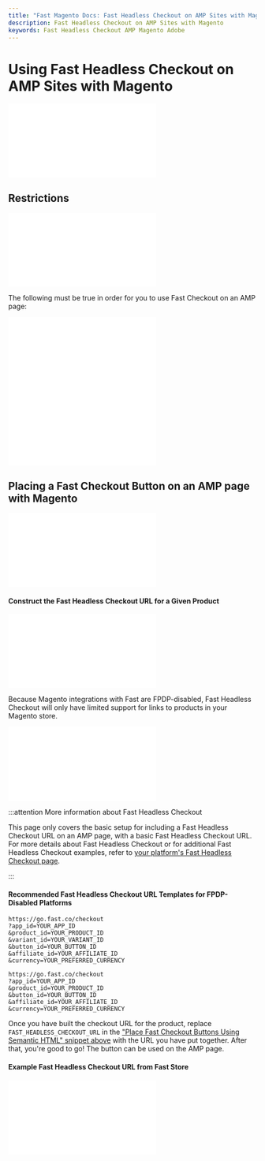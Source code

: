 ```yaml
---
title: "Fast Magento Docs: Fast Headless Checkout on AMP Sites with Magento"
description: Fast Headless Checkout on AMP Sites with Magento
keywords: Fast Headless Checkout AMP Magento Adobe
---
```


# Using Fast Headless Checkout on AMP Sites with Magento

<embed src="/reusables/for-developers/_platform_headless_all_amp_banner_info_about_amp.md" />

## Restrictions

<embed src="/reusables/for-developers/_platform_headless_all_amp_banner_additional_future_requirements.md" />

The following must be true in order for you to use Fast Checkout on an AMP page:

<embed src="/reusables/for-developers/_platform_headless_all_requirement_catalog_integration.md" />

<embed src="/reusables/for-developers/_platform_headless_all_amp_why_headless_workaround_needed_for_amp_pages.md" />

## Placing a Fast Checkout Button on an AMP page with Magento

<embed src="/reusables/for-developers/_platform_headless_all_amp_full_custom_styles_and_semantic_HTML_including_snippets.md" />

#### Construct the Fast Headless Checkout URL for a Given Product

<embed src="/reusables/for-developers/_platform_headless_all_headless_intro_difference_fpdp_enabled_vs_disabled.md" />

Because Magento integrations with Fast are FPDP-disabled, Fast Headless Checkout will only have limited support for links to products in your Magento store.

<embed src="/reusables/for-developers/_platform_headless_all_table_url_parameters_and_html_attributes.md" />

:::attention More information about Fast Headless Checkout

This page only covers the basic setup for including a Fast Headless Checkout URL on an AMP page, with a basic Fast Headless Checkout URL. For more details about Fast Headless Checkout or for additional Fast Headless Checkout examples, refer to [your platform's Fast Headless Checkout page](./use-fast-headless-checkout.md).

:::

#### Recommended Fast Headless Checkout URL Templates for FPDP-Disabled Platforms

```http Template Fast Headless Checkout URL for Specific Product Variant
https://go.fast.co/checkout
?app_id=YOUR_APP_ID
&product_id=YOUR_PRODUCT_ID
&variant_id=YOUR_VARIANT_ID
&button_id=YOUR_BUTTON_ID
&affiliate_id=YOUR_AFFILIATE_ID
&currency=YOUR_PREFERRED_CURRENCY
```

```http Template Fast Headless Checkout URL for Product with Only 1 Variant
https://go.fast.co/checkout
?app_id=YOUR_APP_ID
&product_id=YOUR_PRODUCT_ID
&button_id=YOUR_BUTTON_ID
&affiliate_id=YOUR_AFFILIATE_ID
&currency=YOUR_PREFERRED_CURRENCY
```

Once you have built the checkout URL for the product, replace `FAST_HEADLESS_CHECKOUT_URL` in the ["Place Fast Checkout Buttons Using Semantic HTML" snippet above](#place-fast-checkout-buttons-using-semantic-html) with the URL you have put together. After that, you're good to go! The button can be used on the AMP page.

#### Example Fast Headless Checkout URL from Fast Store

<embed src="/reusables/for-developers/_platform_headless_all_example_fast_store_headless_checkout_url.md" />
